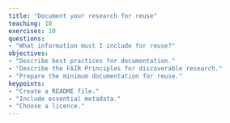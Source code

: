 ```yaml
---
title: "Document your research for reuse"
teaching: 10
exercises: 10
questions:
- "What information must I include for reuse?"
objectives:
- "Describe best practices for documentation."
- "Describe the FAIR Principles for discoverable research."
- "Prepare the minimum documentation for reuse."
keypoints:
- "Create a README file."  
- "Include essential metadata."
- "Choose a licence."
---
```

